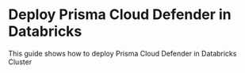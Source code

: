 # Deploy Prisma Cloud Defender in Databricks
This guide shows how to deploy Prisma Cloud Defender in Databricks Cluster

